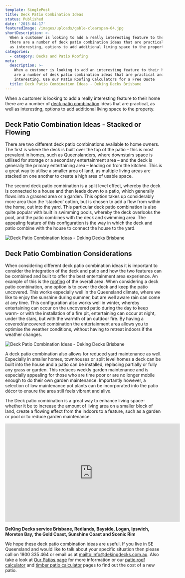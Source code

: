 ```yaml
---
template: SinglePost
title: Deck Patio Combination Ideas
status: Published
date: '2015-04-17'
featuredImage: /images/uploads/gable-clearspan-04.jpg
shortDescription: >-
  When a customer is looking to add a really interesting feature to their home
  there are a number of deck patio combination ideas that are practical, as well
  as interesting, options to add additional living space to the property.
categories:
  - category: Decks and Patio Roofing
meta:
  description: >-
    When a customer is looking to add an interesting feature to their home there
    are a number of deck patio combination ideas that are practical and
    interesting. Use our Patio Roofing Calculators for a Free Quote
  title: Deck Patio Combination Ideas - Deking Decks Brisbane
---
```

When a customer is looking to add a really interesting feature to their home there are a number of [deck patio combination](https://www.dekingdecks.com.au/decks-and-patio-roofing/) ideas that are practical, as well as interesting, options to add additional living space to the property.

## Deck Patio Combination Ideas - Stacked or Flowing

There are two different deck patio combinations available to home owners. The first is where the deck is built over the top of the patio – this is most prevalent in homes, such as Queenslanders, where downstairs space is utilised for storage or a secondary entertainment area – and the deck is generally the primary entertaining area – leading on from the kitchen. This is a great way to utilise a smaller area of land, as multiple living areas are stacked on one another to create a high area of usable space.

The second deck patio combination is a split level effect, whereby the deck is connected to a house and then leads down to a patio, which generally flows into a grassed area or a garden. This option takes up considerably more area than the ‘stacked’ option, but is chosen to add a flow from within the home, out into the yard. This particular deck patio combination is also quite popular with built in swimming pools, whereby the deck overlooks the pool, and the patio combines with the deck and swimming area. The appealing feature of this configuration is the way in which the deck and patio combine with the house to connect the house to the yard.

![Deck Patio Combination Ideas - Deking Decks Brisbane](/images/uploads/deck-patio-combination-ideas-deking-decks-brisbane.jpeg)

## Deck Patio Combination Considerations

When considering different deck patio combination ideas it is important to consider the integration of the deck and patio and how the two features can be combined and built to offer the best entertainment area experience. An example of this is the [roofing](https://www.dekingdecks.com.au/patio-roofing/) of the overall area. When considering a deck patio combination, one option is to cover the deck and keep the patio uncovered. This works especially well in the Queensland climate, where we like to enjoy the sunshine during summer, but are well aware rain can come at any time. This configuration also works well in winter, whereby entertaining can occur on the uncovered patio during the day to keep warm- or with the installation of a fire pit, entertaining can occur at night, under the stars, but with the warmth of an outdoor fire. By having a covered/uncovered combination the entertainment area allows you to optimise the weather conditions, without having to retreat indoors if the weather changes.

![Deck Patio Combination Ideas - Deking Decks Brisbane](/images/uploads/deking-decks-brisbane-deck-patio-combination-ideas.jpg)

A deck patio combination also allows for reduced yard maintenance as well. Especially in smaller homes, townhouses or split level homes a deck can be built into the house and a patio can be installed, replacing partially or fully any grass or garden. This reduces weekly garden maintenance and is especially appealing for those who are time poor or are no longer mobile enough to do their own garden maintenance. Importantly however, a selection of low maintenance pot plants can be incorporated into the patio décor to ensure the area still feels vibrant and alive.

The Deck patio combination is a great way to enhance living space- whether it be to increase the amount of living area on a smaller block of land, create a flowing effect from the indoors to a feature, such as a garden or pool or to reduce garden maintenance.

<iframe src="https://www.youtube.com/embed/FTnnj4QX4pg?rel=0" width="560" height="315" frameborder="0" allowfullscreen="allowfullscreen"></iframe>

**DeKing Decks service Brisbane, Redlands, Bayside, Logan, Ipswich, Moreton Bay, the Gold Coast, Sunshine Coast and Scenic Rim**

We hope these deck patio combination ideas are useful. If you live in SE Queensland and would like to talk about your specific situation then please call on 1800 335 464 or email us at <mailto:info@dekingdecks.com.au>. Also take a look at [Our Patios page](https://www.dekingdecks.com.au/patio-builders-brisbane/) for more information or our [patio roof calculator](https://www.dekingdecks.com.au/patio-calculator/) and [timber patio calculator](https://www.dekingdecks.com.au/decking-calculator/) pages to find out the cost of a new patio.
